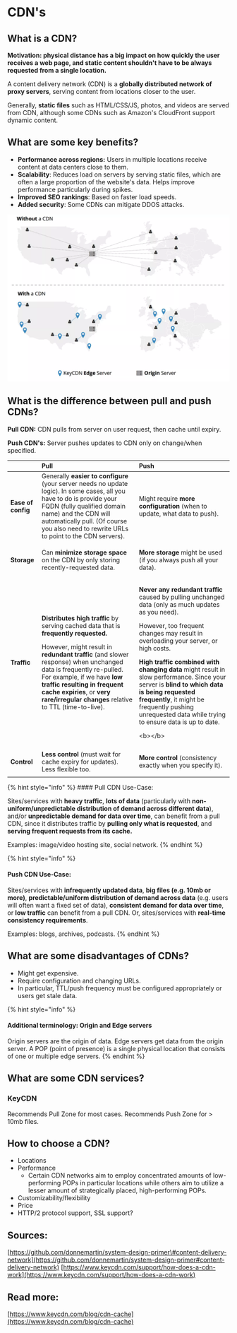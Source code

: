 # CDN's

## What is a CDN?

**Motivation: physical distance has a big impact on how quickly the user receives a web page, and static content shouldn't have to be always requested from a single location.**

A content delivery network \(CDN\) is a **globally distributed network of proxy servers**, serving content from locations closer to the user. 

Generally, **static files** such as HTML/CSS/JS, photos, and videos are served from CDN, although some CDNs such as Amazon's CloudFront support dynamic content.

## What are some key benefits?

* **Performance across regions:** Users in multiple locations receive content at data centers close to them. 
* **Scalability**: Reduces load on servers by serving static files, which are often a large proportion of the website's data. Helps improve performance particularly during spikes. 
* **Improved SEO rankings**: Based on faster load speeds.
* **Added security**: Some CDNs can mitigate DDOS attacks. 

![](../.gitbook/assets/image%20%289%29.png)

## What is the difference between pull and push CDNs?

**Pull CDN:** CDN pulls from server on user request, then cache until expiry.

**Push CDN's:** Server pushes updates to CDN only on change/when specified.



<table>
  <thead>
    <tr>
      <th style="text-align:left"></th>
      <th style="text-align:left"><b>Pull</b>
      </th>
      <th style="text-align:left"><b>Push</b>
      </th>
    </tr>
  </thead>
  <tbody>
    <tr>
      <td style="text-align:left"><b>Ease of config</b>
      </td>
      <td style="text-align:left">Generally <b>easier to configure </b>(your server needs no update logic).
        In some cases, all you have to do is provide your FQDN (fully qualified
        domain name) and the CDN will automatically pull. (Of course you also need
        to rewrite URLs to point to the CDN servers).</td>
      <td style="text-align:left">Might require <b>more configuration</b> (when to update, what data to push).</td>
    </tr>
    <tr>
      <td style="text-align:left"><b>Storage</b>
      </td>
      <td style="text-align:left">
        <p></p>
        <p>Can <b>minimize storage space</b> on the CDN by only storing recently-requested
          data.</p>
      </td>
      <td style="text-align:left">
        <p></p>
        <p><b>More storage</b> might be used (if you always push all your data).</p>
      </td>
    </tr>
    <tr>
      <td style="text-align:left"><b>Traffic</b>
      </td>
      <td style="text-align:left">
        <p><b>Distributes high traffic</b> by serving cached data that is <b>frequently requested. </b>
        </p>
        <p></p>
        <p>However, might result in <b>redundant traffic</b> (and slower response)
          when unchanged data is frequently re-pulled. For example, if we have <b>low traffic resulting in frequent cache expiries</b>,
          or <b>very rare/irregular changes</b> relative to TTL (time-to-live).</p>
      </td>
      <td style="text-align:left">
        <p><b>Never any redundant traffic</b> caused by pulling unchanged data (only
          as much updates as you need).</p>
        <p></p>
        <p>However, too frequent changes may result in overloading your server, or
          high costs.</p>
        <p></p>
        <p><b>High traffic combined with changing data </b>might result in slow performance.
          Since your server is <b>blind to which data is being requested frequently</b>,
          it might be frequently pushing unrequested data while trying to ensure
          data is up to date.</p>
        <p>&lt;b&gt;&lt;/b&gt;</p>
      </td>
    </tr>
    <tr>
      <td style="text-align:left"><b>Control</b> 
      </td>
      <td style="text-align:left"><b>Less control</b> (must wait for cache expiry for updates). Less flexible
        too.</td>
      <td style="text-align:left">
        <p></p>
        <p><b>More control</b> (consistency exactly when you specify it).</p>
      </td>
    </tr>
  </tbody>
</table>{% hint style="info" %}
#### Pull CDN Use-Case: 

Sites/services with **heavy traffic**, **lots of data** \(particularly with **non-uniform/unpredictable distribution of demand across different data**\), and/or **unpredictable demand for data over time**, can benefit from a pull CDN, since it distributes traffic by **pulling only what is requested**, and **serving frequent requests from its cache.**

Examples: image/video hosting site, social network.
{% endhint %}

{% hint style="info" %}
#### Push CDN Use-Case:

Sites/services with **infrequently updated data**, **big files \(e.g. 10mb or more\)**, **predictable/uniform distribution of demand across data** \(e.g. users will often want a fixed set of data\), **consistent demand for data over time**, or **low traffic** can benefit from a pull CDN. Or, sites/services with **real-time consistency requirements**.

Examples: blogs, archives, podcasts.
{% endhint %}

## What are some disadvantages of CDNs?

* Might get expensive. 
* Require configuration and changing URLs.
* In particular, TTL/push frequency must be configured appropriately or users get stale data.

{% hint style="info" %}
#### Additional terminology: Origin and Edge servers

Origin servers are the origin of data. Edge servers get data from the origin server. A POP \(point of presence\) is a single physical location that consists of one or multiple edge servers.
{% endhint %}

## What are some CDN services?

### KeyCDN

Recommends Pull Zone for most cases. Recommends Push Zone for &gt; 10mb files.

## How to choose a CDN?

* Locations
* Performance
  * Certain CDN networks aim to employ concentrated amounts of low-performing POPs in particular locations while others aim to utilize a lesser amount of strategically placed, high-performing POPs. 
* Customizability/flexibility
* Price 
* HTTP/2 protocol support, SSL support?

## Sources:

[https://github.com/donnemartin/system-design-primer\#content-delivery-network](https://github.com/donnemartin/system-design-primer#content-delivery-network) [https://www.keycdn.com/support/how-does-a-cdn-work](https://www.keycdn.com/support/how-does-a-cdn-work)

## Read more:

[https://www.keycdn.com/blog/cdn-cache](https://www.keycdn.com/blog/cdn-cache)

